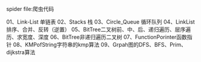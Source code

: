 spider file:爬虫代码

01、Link-List 单链表
02、Stacks 栈
03、Circle_Queue 循环队列
04、LinkList 排序、合并、反转（逆置）
05、BitTree二叉树前、中、后、递归遍历、层序遍历、求宽度、深度 
06、BitTree非递归遍历二叉树
07、FunctionPorinter函数指针
08、KMPofString字符串的kmp算法
09、Grpah图的DFS、BFS、Prim、dijkstra算法